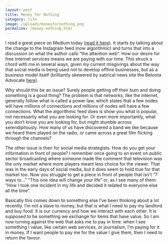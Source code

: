 ```yaml
---
layout: post
title: Money for Nothing
category: life
image: /uploads/moneyfornothing.png
permalink: /money-nothing.html
---
```



I read a great piece on Medium today ([read it here](https://medium.com/re-write/instagram-and-the-cult-of-the-attention-web-how-the-free-internet-is-eating-itself-909b5713055e#.k0pwxifhj)). It starts by talking about the change to the Instagram feed (now algorithmic) and turns that into a discussion on what the author calls “the attention web”. How our desire for free internet services means we are paying with our time. This struck a chord with me in several ways, given my current misgivings about the way that social media is being used not to develop offline businesses, but as a business model itself (brilliantly skewered by satirical news site the Betoota Advocate&nbsp;[here](http://www.betootaadvocate.com/uncategorized/report-finds-90-of-hot-chicks-on-instagram-are-also-entrepreneurs/)).

Why should this be an issue? Surely people getting off their bum and doing something is a good thing? The problem is that networks, like the internet, generally follow what is called a power law, which states that a few nodes will have millions of connections and millions of nodes will have a few connections. What the algorithmic feed does is show you what is popular, not necessarily what you are looking for. Or even more importantly, what you don’t know you are looking for, but might stumble across serendipitously. How many of us have discovered a band we like because we heard them played on the radio, or came across a great film flicking through the channels?

The other issue is then for social media strategists. How do you get your information in front of people? I remember once going to an event on public sector broadcasting where someone made the comment that television was the only market where more players meant less choice for the viewer. That was in the early days of social media, but it does seem to hold true for that market too. Now you struggle to get a piece in front of people that isn’t “7 ways to…” “This one idea will change your life” or, as I see many of them: “How I took one incident in my life and decided it related to everyone else all the time”.

Basically this comes down to something else I’ve been thinking about a lot recently. I’m not a slave to money, but that is what I need to pay my landlord and buy food. It is our currency and how we interact with each other. It is supposed to be something we exchange for items that have value. So I am now turning against the web that asks me to pay in time: when I see something I value, like certain web services, or journalism, I’m paying for it in money. If I want people to pay me for the value I give them, then I need to return the favour.